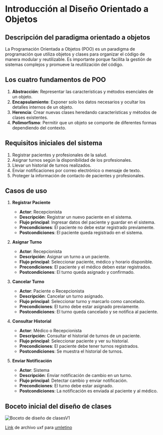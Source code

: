 # Introducción al Diseño Orientado a Objetos

## Descripción del paradigma orientado a objetos

La Programación Orientada a Objetos (POO) es un paradigma de programación que utiliza objetos y clases para organizar el código de manera modular y reutilizable. Es importante porque facilita la gestión de sistemas complejos y promueve la reutilización del código.

## Los cuatro fundamentos de POO

1. **Abstracción**: Representar las características y métodos esenciales de un objeto.
2. **Encapsulamiento**: Exponer solo los datos necesarios y ocultar los detalles internos de un objeto.
3. **Herencia**: Crear nuevas clases heredando características y métodos de clases existentes.
4. **Polimorfismo**: Permitir que un objeto se comporte de diferentes formas dependiendo del contexto.

## Requisitos iniciales del sistema

1. Registrar pacientes y profesionales de la salud.
2. Asignar turnos según la disponibilidad de los profesionales.
3. Llevar un historial de turnos realizados.
4. Enviar notificaciones por correo electrónico o mensaje de texto.
5. Proteger la información de contacto de pacientes y profesionales.

## Casos de uso

1. **Registrar Paciente**
   - **Actor**: Recepcionista
   - **Descripción**: Registrar un nuevo paciente en el sistema.
   - **Flujo principal**: Ingresar datos del paciente y guardar en el sistema.
   - **Precondiciones**: El paciente no debe estar registrado previamente.
   - **Postcondiciones**: El paciente queda registrado en el sistema.

2. **Asignar Turno**
   - **Actor**: Recepcionista
   - **Descripción**: Asignar un turno a un paciente.
   - **Flujo principal**: Seleccionar paciente, médico y horario disponible.
   - **Precondiciones**: El paciente y el médico deben estar registrados.
   - **Postcondiciones**: El turno queda asignado y confirmado.

3. **Cancelar Turno**
   - **Actor**: Paciente o Recepcionista
   - **Descripción**: Cancelar un turno asignado.
   - **Flujo principal**: Seleccionar turno y marcarlo como cancelado.
   - **Precondiciones**: El turno debe estar asignado previamente.
   - **Postcondiciones**: El turno queda cancelado y se notifica al paciente.

4. **Consultar Historial**
   - **Actor**: Médico o Recepcionista
   - **Descripción**: Consultar el historial de turnos de un paciente.
   - **Flujo principal**: Seleccionar paciente y ver su historial.
   - **Precondiciones**: El paciente debe tener turnos registrados.
   - **Postcondiciones**: Se muestra el historial de turnos.

5. **Enviar Notificación**
   - **Actor**: Sistema
   - **Descripción**: Enviar notificación de cambio en un turno.
   - **Flujo principal**: Detectar cambio y enviar notificación.
   - **Precondiciones**: El turno debe estar asignado.
   - **Postcondiciones**: La notificación es enviada al paciente y al médico.

## Boceto inicial del diseño de clases

![Boceto de diseño de clasesV1](https://github.com/user-attachments/assets/a52253ab-4726-4077-8c72-fa194af129f0)

[Link](https://drive.google.com/file/d/1d95FdpmiUDiU7muDN2-NfFQqiabEBFIW/view?usp=sharing) de archivo uxf para [umletino](https://www.umletino.com/)

